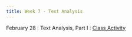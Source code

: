 ```yaml
---
title: Week 7 - Text Analysis
---
```


February 28
: Text Analysis, Part I
  : [Class Activity](https://sta175.github.io/class_activities/STA175_TextAnalysis1.html)
  

